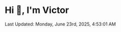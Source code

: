 <h1>Hi 👋, I'm Victor </h1>

<!--RECENT_ACTIVITY:start-->
<!--RECENT_ACTIVITY:end-->

<!--RECENT_ACTIVITY:last_update-->
Last Updated: Monday, June 23rd, 2025, 4:53:01 AM
<!--RECENT_ACTIVITY:last_update_end-->
